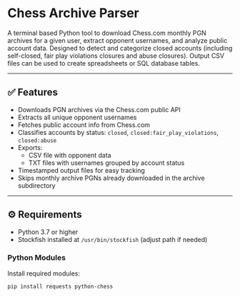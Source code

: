 # Chess Archive Parser

A terminal based Python tool to download Chess.com monthly PGN archives for a given user, extract opponent usernames, and analyze public account data. Designed to detect and categorize closed accounts (including self-closed, fair play violations closures and abuse closures). Output CSV files can be used to create spreadsheets or SQL database tables.

---

## ✅ Features

- Downloads PGN archives via the Chess.com public API
- Extracts all unique opponent usernames
- Fetches public account info from Chess.com
- Classifies accounts by status: `closed`, `closed:fair_play_violations`, `closed:abuse`
- Exports:
  - CSV file with opponent data
  - TXT files with usernames grouped by account status
- Timestamped output files for easy tracking
- Skips monthly archive PGNs already downloaded in the archive subdirectory

---

## ⚙️ Requirements

- Python 3.7 or higher
- Stockfish installed at `/usr/bin/stockfish` (adjust path if needed)

### Python Modules

Install required modules:

```bash
pip install requests python-chess

